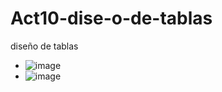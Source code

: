 # Act10-dise-o-de-tablas
diseño de tablas


- ![image](https://github.com/user-attachments/assets/3cd018e3-4cd8-4bf3-8c78-f72673a23e9d)
-  ![image](https://github.com/user-attachments/assets/3d6ba52d-5e31-41b1-85e0-3f5b54920b17)






